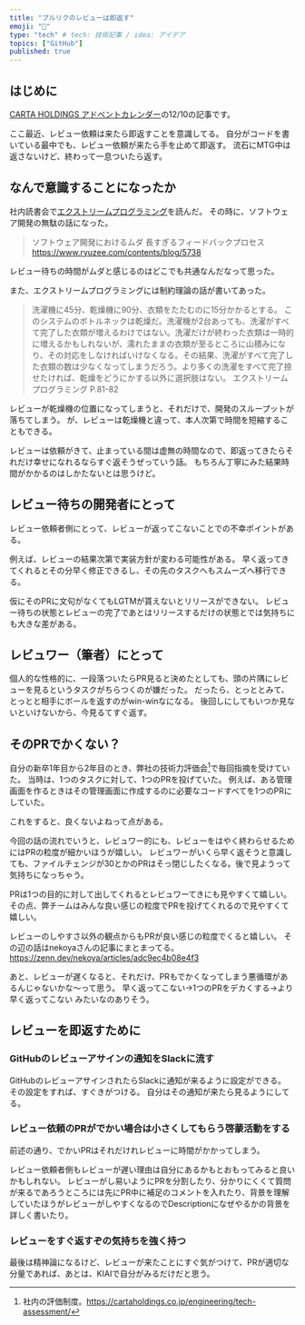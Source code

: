 ```yaml
---
title: "プルリクのレビューは即返す"
emoji: "📅"
type: "tech" # tech: 技術記事 / idea: アイデア
topics: ["GitHub"]
published: true
---
```


## はじめに

[CARTA HOLDINGS アドベントカレンダー](https://techblog.cartaholdings.co.jp/entry/2023/12/01/110348)の12/10の記事です。

ここ最近、レビュー依頼は来たら即返すことを意識してる。
自分がコードを書いている最中でも、レビュー依頼が来たら手を止めて即返す。
流石にMTG中は返さないけど、終わって一息ついたら返す。

## なんで意識することになったか

社内読書会で[エクストリームプログラミング](https://www.ohmsha.co.jp/book/9784274217623/)を読んだ。
その時に、ソフトウェア開発の無駄の話になった。

> ソフトウェア開発におけるムダ
> 長すぎるフィードバックプロセス
> https://www.ryuzee.com/contents/blog/5738

レビュー待ちの時間がムダと感じるのはどこでも共通なんだなって思った。

また、エクストリームプログラミングには制約理論の話が書いてあった。

> 洗濯機に45分、乾燥機に90分、衣類をたたむのに15分かかるとする。
> このシステムのボトルネックは乾燥だ。洗濯機が2台あっても、洗濯がすべて完了した衣類が増えるわけではない。洗濯だけが終わった衣類は一時的に増えるかもしれないが、濡れたままの衣類が至るところに山積みになり、その対応をしなければいけなくなる。その結果、洗濯がすべて完了した衣類の数は少なくなってしまうだろう。より多くの洗濯をすべて完了捺せたければ、乾燥をどうにかする以外に選択肢はない。
> エクストリームプログラミング P.81-82

レビューが乾燥機の位置になってしまうと、それだけで、開発のスループットが落ちてしまう。
が、レビューは乾燥機と違って、本人次第で時間を短縮することもできる。

レビューは依頼がきて、止まっている間は虚無の時間なので、即返ってきたらそれだけ幸せになれるならすぐ返そうぜっていう話。
もちろん丁寧にみた結果時間がかかるのはしかたないとは思うけど。

## レビュー待ちの開発者にとって

レビュー依頼者側にとって、レビューが返ってこないことでの不幸ポイントがある。

例えば、レビューの結果次第で実装方針が変わる可能性がある。
早く返ってきてくれるとその分早く修正できるし、その先のタスクへもスムーズへ移行できる。

仮にそのPRに文句がなくてもLGTMが貰えないとリリースができない。
レビュー待ちの状態とレビューの完了であとはリリースするだけの状態とでは気持ちにも大きな差がある。

## レビュワー（筆者）にとって

個人的な性格的に、一段落ついたらPR見ると決めたとしても、頭の片隅にレビューを見るというタスクがちらつくのが嫌だった。
だったら、とっととみて、とっとと相手にボールを返すのがwin-winなになる。
後回しにしてもいつか見ないといけないから、今見るてすぐ返す。

## そのPRでかくない？

自分の新卒1年目から2年目のとき、弊社の技術力評価会[^1]で毎回指摘を受けていた。
当時は、1つのタスクに対して、1つのPRを投げていた。
例えば、ある管理画面を作るときはその管理画面に作成するのに必要なコードすべてを1つのPRにしていた。

これをすると、良くないよねって点がある。

今回の話の流れでいうと、レビュワー的にも、レビューをはやく終わらせるためにはPRの粒度が細かいほうが嬉しい。
レビュワーがいくら早く返そうと意識しても、ファイルチェンジが30とかのPRはそっ閉じしたくなる。後で見ようって気持ちになっちゃう。

PRは1つの目的に対して出してくれるとレビュワーてきにも見やすくて嬉しい。
その点、弊チームはみんな良い感じの粒度でPRを投げてくれるので見やすくて嬉しい。

レビューのしやすさ以外の観点からもPRが良い感じの粒度でくると嬉しい。
その辺の話はnekoyaさんの記事にまとまってる。
https://zenn.dev/nekoya/articles/adc9ec4b08e4f3

あと、レビューが遅くなると、それだけ、PRもでかくなってしまう悪循環があるんじゃないかな〜って思う。
早く返ってこない→1つのPRをデカくする→より早く返ってこない みたいなのありそう。

## レビューを即返すために

### GitHubのレビューアサインの通知をSlackに流す

GitHubのレビューアサインされたらSlackに通知が来るように設定ができる。
その設定をすれば、すぐきがつける。
自分はその通知が来たら見るようにしてる。

### レビュー依頼のPRがでかい場合は小さくしてもらう啓蒙活動をする

前述の通り、でかいPRはそれだけれレビューに時間がかかってしまう。

レビュー依頼者側もレビューが遅い理由は自分にあるかもとおもってみると良いかもしれない。
レビューがし易いようにPRを分割したり、分かりにくくて質問が来るであろうところには先にPR中に補足のコメントを入れたり、背景を理解していたほうがレビューがしやすくなるのでDescriptionになぜやるかの背景を詳しく書いたり。

### レビューをすぐ返すぞの気持ちを強く持つ

最後は精神論になるけど、レビューが来たことにすぐ気がつけて、PRが適切な分量であれば、あとは、KIAIで自分がみるだけだと思う。

[^1]: 社内の評価制度。https://cartaholdings.co.jp/engineering/tech-assessment/

